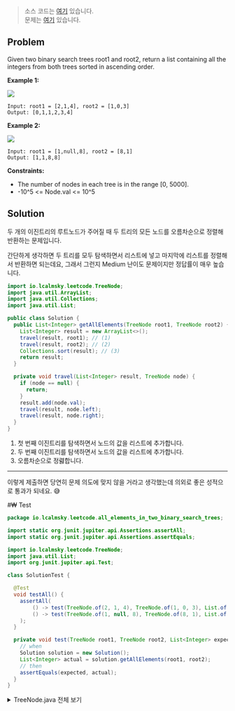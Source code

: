 > 소스 코드는 [여기](https://github.com/lcalmsky/leetcode/blob/master/src/main/java/io/lcalmsky/leetcode/all_elements_in_two_binary_search_trees/Solution.java) 있습니다.  
> 문제는 [여기](https://leetcode.com/problems/all-elements-in-two-binary-search-trees/) 있습니다.

## Problem

Given two binary search trees root1 and root2, return a list containing all the integers from both trees sorted in ascending order.

**Example 1:**

![](https://assets.leetcode.com/uploads/2019/12/18/q2-e1.png)

```text
Input: root1 = [2,1,4], root2 = [1,0,3]
Output: [0,1,1,2,3,4]
```

**Example 2:**

![](https://assets.leetcode.com/uploads/2019/12/18/q2-e5-.png)

```text
Input: root1 = [1,null,8], root2 = [8,1]
Output: [1,1,8,8]
```

**Constraints:**

* The number of nodes in each tree is in the range [0, 5000].
* -10^5 <= Node.val <= 10^5

## Solution

두 개의 이진트리의 루트노드가 주어질 때 두 트리의 모든 노드를 오름차순으로 정렬해 반환하는 문제입니다.

간단하게 생각하면 두 트리를 모두 탐색하면서 리스트에 넣고 마지막에 리스트를 정렬해서 반환하면 되는데요, 그래서 그런지 Medium 난이도 문제이지만 정답률이 매우 높습니다.

```java
import io.lcalmsky.leetcode.TreeNode;
import java.util.ArrayList;
import java.util.Collections;
import java.util.List;

public class Solution {
  public List<Integer> getAllElements(TreeNode root1, TreeNode root2) {
    List<Integer> result = new ArrayList<>();
    travel(result, root1); // (1)
    travel(result, root2); // (2)
    Collections.sort(result); // (3)
    return result;
  }

  private void travel(List<Integer> result, TreeNode node) {
    if (node == null) {
      return;
    }
    result.add(node.val);
    travel(result, node.left);
    travel(result, node.right);
  }
}
```

1. 첫 번째 이진트리를 탐색하면서 노드의 값을 리스트에 추가합니다.
2. 두 번째 이진트리를 탐색하면서 노드의 값을 리스트에 추가합니다.
3. 오름차순으로 정렳합니다.

---

이렇게 제출하면 당연히 문제 의도에 맞지 않을 거라고 생각했는데 의외로 좋은 성적으로 통과가 되네요. 😅

#₩ Test

```java
package io.lcalmsky.leetcode.all_elements_in_two_binary_search_trees;

import static org.junit.jupiter.api.Assertions.assertAll;
import static org.junit.jupiter.api.Assertions.assertEquals;

import io.lcalmsky.leetcode.TreeNode;
import java.util.List;
import org.junit.jupiter.api.Test;

class SolutionTest {

  @Test
  void testAll() {
    assertAll(
        () -> test(TreeNode.of(2, 1, 4), TreeNode.of(1, 0, 3), List.of(0, 1, 1, 2, 3, 4)),
        () -> test(TreeNode.of(1, null, 8), TreeNode.of(8, 1), List.of(1, 1, 8, 8))
    );
  }

  private void test(TreeNode root1, TreeNode root2, List<Integer> expected) {
    // when
    Solution solution = new Solution();
    List<Integer> actual = solution.getAllElements(root1, root2);
    // then
    assertEquals(expected, actual);
  }
}
```

<details>
<summary>TreeNode.java 전체 보기</summary>

```java
package io.lcalmsky.leetcode;

import java.util.ArrayList;
import java.util.Collections;
import java.util.LinkedList;
import java.util.List;
import java.util.Objects;
import java.util.Queue;
import java.util.StringJoiner;

public class TreeNode {

  public int val;
  public TreeNode left;
  public TreeNode right;

  public TreeNode(int x) {
    val = x;
  }

  public static TreeNode of(Integer... array) {
    if (array == null || array.length == 0) {
      throw new IllegalArgumentException();
    }

    Queue<TreeNode> treeNodeQueue = new LinkedList<>();
    Queue<Integer> integerQueue = new LinkedList<>();
    for (int i = 1; i < array.length; i++) {
      integerQueue.offer(array[i]);
    }

    TreeNode treeNode = new TreeNode(array[0]);
    treeNodeQueue.offer(treeNode);

    while (!integerQueue.isEmpty()) {
      Integer leftVal = integerQueue.poll();
      Integer rightVal = integerQueue.isEmpty() ? null : integerQueue.poll();
      TreeNode current = treeNodeQueue.poll();
      if (leftVal != null) {
        TreeNode left = new TreeNode(leftVal);
        assert current != null;
        current.left = left;
        treeNodeQueue.offer(left);
      }
      if (rightVal != null) {
        TreeNode right = new TreeNode(rightVal);
        assert current != null;
        current.right = right;
        treeNodeQueue.offer(right);
      }
    }
    return treeNode;
  }

  @Override
  public String toString() {
    return new StringJoiner(", ", TreeNode.class.getSimpleName() + "[", "]")
        .add("val=" + val)
        .add("left=" + left)
        .add("right=" + right)
        .toString();
  }

  public static void print(TreeNode treeNode) {
    BTreePrinter.printNode(treeNode);
  }

  @Override
  public boolean equals(Object o) {
    if (this == o) {
      return true;
    }
    if (!(o instanceof TreeNode)) {
      return false;
    }
    TreeNode treeNode = (TreeNode) o;
    return val == treeNode.val &&
        Objects.equals(left, treeNode.left) &&
        Objects.equals(right, treeNode.right);
  }

  @Override
  public int hashCode() {
    return Objects.hash(val, left, right);
  }

  static class BTreePrinter {

    public static void printNode(TreeNode root) {
      int maxLevel = BTreePrinter.maxLevel(root);
      printNodeInternal(Collections.singletonList(root), 1, maxLevel);
    }

    private static void printNodeInternal(List<TreeNode> nodes, int level, int maxLevel) {
      if (nodes.isEmpty() || BTreePrinter.isAllElementsNull(nodes)) {
        return;
      }
      int floor = maxLevel - level;
      int edgeLines = (int) Math.pow(2, (Math.max(floor - 1, 0)));
      int firstSpaces = (int) Math.pow(2, (floor)) - 1;
      int betweenSpaces = (int) Math.pow(2, (floor + 1)) - 1;
      BTreePrinter.printWhitespaces(firstSpaces);
      List<TreeNode> newNodes = new ArrayList<>();
      for (TreeNode node : nodes) {
        if (node != null) {
          System.out.print(node.val);
          newNodes.add(node.left);
          newNodes.add(node.right);
        } else {
          newNodes.add(null);
          newNodes.add(null);
          System.out.print(" ");
        }
        BTreePrinter.printWhitespaces(betweenSpaces);
      }
      System.out.println();

      for (int i = 1; i <= edgeLines; i++) {
        for (TreeNode node : nodes) {
          BTreePrinter.printWhitespaces(firstSpaces - i);
          if (node == null) {
            BTreePrinter.printWhitespaces(edgeLines + edgeLines + i + 1);
            continue;
          }
          if (node.left != null) {
            System.out.print("/");
          } else {
            BTreePrinter.printWhitespaces(1);
          }
          BTreePrinter.printWhitespaces(i + i - 1);
          if (node.right != null) {
            System.out.print("\\");
          } else {
            BTreePrinter.printWhitespaces(1);
          }
          BTreePrinter.printWhitespaces(edgeLines + edgeLines - i);
        }
        System.out.println();
      }
      printNodeInternal(newNodes, level + 1, maxLevel);
    }

    private static void printWhitespaces(int count) {
      for (int i = 0; i < count; i++) {
        System.out.print(" ");
      }
    }

    private static int maxLevel(TreeNode node) {
      if (node == null) {
        return 0;
      }
      return Math.max(BTreePrinter.maxLevel(node.left), BTreePrinter.maxLevel(node.right)) + 1;
    }

    private static <T> boolean isAllElementsNull(List<T> list) {
      for (Object object : list) {
        if (object != null) {
          return false;
        }
      }
      return true;
    }
  }
}
```

</details>
